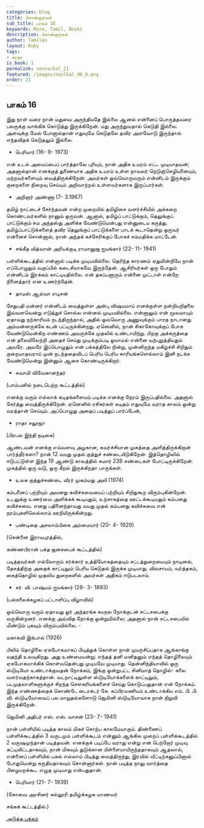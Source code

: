 ```yaml
---
categories: blog
title: சொன்னார்கள்
sub_title: பாகம் 16
keywords: More, Tamil, Books
description: சொன்னார்கள்
author: Tamilan
layout: Ruby
tags:
- சுரதா
is_book: 1
permalink: sonnarkal_21
featured: /images/noolkal_96_6.png
order: 21
---
```



## பாகம் 16

இது நாள் வரை நான் மதுவை அருந்தியதே இல்லை ஆனல் என்னைப் பொருத்தவரை பலருக்கு வாங்கிக் கொடுத்து இருக்கிறேன். மது அருந்துவதால் கெடுதி இல்லை. அளவுக்கு மேல் போனால்தான் எதுவுமே கெடுதலே தவிர அளவோடு இருந்தால் எந்தவிதக் கெடுதலும் இல்லை.

  * பெரியார் (16- 9- 1973)

என் உடல் அமைப்பைப் பார்த்தாலே புரியும், நான் அதிக உயரம் எட்ட முடியாதவன்; அதனால்தான் எனக்குத் துணையாக அதிக உயரம் உள்ள நாவலர் நெடுஞ்செழியனையும், மற்றவர்களையும் வைத்திருக்கிறேன்: அவர்கள் ஒவ்வொருவரும் என்னிடம் இருக்கும் குறைகளை நிறைவு செய்யும் அறிவாற்றல் உள்ளவர்களாக இருப்பார்கள்.

  * அறிஞர் அண்ணா (7- 3.1967)

தமிழ் நாட்டைச் சேர்ந்தவன் என்ற முறையில் தமிழிசை வளர்ச்சியில் அக்கறை கொண்டவர்களில் நானும் ஒருவன். ஆனால், தமிழ்ப் பாட்டுக்கும், தெலுங்குப் பாட்டுக்கும் சம அந்தஸ்து அளிக்க வேண்டுமென்பது என்னுடைய கருத்து. தமிழ்ப்பாட்டுக்களைத் தவிர தெலுங்குப் பாட்டுக்களை பாடக் கூடாதென்று ஒருவர் என்னைச் சொன்னால், நான் அந்தக் கச்சேரிக்குப் போகச் சம்மதிக்க மாட்டேன்.

  * சங்கீத வித்வான் அரியக்குடி ராமானுஜ ஐயங்கார் (22- 11- 1941)

பள்ளிக்கூடத்தில் என்னால் படிக்க முடியவில்லை. தெரிந்த காரணம் ஏதுமின்றியே நான் எப்பொழுதும் வகுப்பில் கடைசியாகவே இருந்தேன். ஆசிரியர்கள் ஒரு போதும் என்னிடம் இரக்கம் காட்டியதில்லை. என் தகப்பனாரும் என்னை முட்டாள் என்றே நினைத்தார் என உணர்ந்தேன்.

  * தாமஸ் ஆல்வா எடிசன்

சேதுபதி மன்னர் என்னிடம் வைத்துள்ள அன்பு விஷயமாய் எனக்குள்ள நன்றியறிதலை இவ்வளவென்று எடுத்துச் சொல்ல என்னல் முடியவில்லை. என்னாலும் என் மூலமாயும் ஏதாவது நற்காரியம் நடந்திருந்தால், அதில் ஒவ்வொரு அணுவுக்கும் பாரத நாடானது அம்மன்னருக்கே கடன் பட்டிருக்கின்றது. ஏனெனில், நான் சிகாகோவுக்குப் போக வேண்டுமென்கிற எண்ணம் அவருக்கே முதலில் உண்டாயிற்று. பிறகு அக்கருத்தை என் தலையிலேற்றி அதைச் செய்து முடிக்கும்படி ஓயாமல் என்னை வற்புறுத்தியதும் அவரே. அவரே இப்பொழுதும் என் பக்கத்திலே நின்று, முன்னிருந்த மகிழ்ச்சி சிறிதும் குறையாதவராய் முன் நடந்ததைவிடப் பெரிய பெரிய காரியங்களெல்லாம் இனி நடக்க வேண்டுமென்று இன்னும் ஆசை கொண்டிருக்கிறார்.

  * சுவாமி விவேகானந்தர்

(பாம்பனில் நடைபெற்ற கூட்டத்தில்)

எனக்கு வரும் எல்லாக் கடிதங்களையம் படிக்க எனக்கு நேரம் இருப்பதில்லை. அதனால் சேர்த்து வைத்திருக்கிறேன். ஏனெனில் ரசிகர்கள் கடிதம் எதுவுமே வராத காலம் ஒன்று வரத்தான் செய்யும். அப்பொழுது அதைப் படித்துப் பார்ப்பேன்,

  * ராதா சலூஜா

(பிரபல இந்தி நடிகை)

ஆண்டவன் எனக்கு எவ்வளவு அழகான, கவர்ச்சியான முகத்தை அளித்திருக்கிறான் பார்த்தீர்களா? நான் 12 வயது முதல் குத்துச் சண்டையிடுகிறேன். இத்தொழிலில் ஈடுபட்டுள்ள இந்த 19 ஆண்டு காலத்தில் சுமார் 238 சண்டைகள் போட்டிருக்கிறேன். முகத்தில் ஒரு வடு, ஒரு கீறல் இருக்கிறதா பாருங்கள்.

  * உலக குத்துச்சண்டை வீரர் முகம்மது அலி (1974)

கம்பனைப் பற்றியும் அவனது கவிச்சுவையைப் பற்றியும் சிறிதுகூற விரும்புகின்றேன். உடலுக்கு உணர்வை அளிக்கக் கூடியதும், உற்சாகத்தை ஊட்டக்கூடியதும் கம்பனது கவிச்சுவை. எனது பதினைந்தாவது வயது முதல் கம்பனது கவிச்சுவை என் நரம்புகளிலெல்லாம் ஊறியிருக்கின்றது.

  * பண்டிதை அசலாம்பிகை அம்மையார் (20- 4- 1929)

(சென்னை இராயபுரத்தில்,

கண்ணபிரான் பக்த ஜனசபைக் கூட்டத்தில்)

படித்தவர்கள் எல்லோரும் சர்க்கார் உத்தியோகத்தையும் சட்டத்துறையையும் நாடினல், தேசத்திற்கு அதைக் காட்டிலும் பெரிய கெடுதல் இருக்க முடியாது. விவசாயம், வர்த்தகம், கைத்தொழில் முதலிய துறைகளில் அவர்கள் அதிகம் ஈடுபடலாம்.

  * சர். வி. பாஷ்யம் ஐயங்கார் (28- 3- 1893)

(பல்கலைக்கழகப் பட்டாளிப்பு விழாவில்)

ஒவ்வொரு வரும் ஏதாவது ஓர் அந்தரங்க சுயநல நோக்குடன் சட்டசபைக்கு வருகின்றனர். எனக்கு அவ்வித நோக்கு ஒன்றுமில்லை; அதனால் நான் சட்டசபையில் மீண்டும் புகவும் விரும்பவில்லை. -

மகாகவி இக்பால் (1926)

பிலிம் தொழிலை ஏகபோகமாகப் பிடித்துக் கொள்ள நான் முயற்சிப்பதாக ஆங்காங்கு வதந்தி உலவுகிறது. அது உண்மையன்று; எந்தத் தனி மனிதனும் எந்தத் தொழிலையும் ஏகபோகமாக்கிக் கொள்வதென்பது முடியவே முடியாது. தென்னிந்தியாவில் ஒரு ஸ்டுடியோ உண்டாக்குவதன் நோக்கம், இங்கு ஒன்றுபட்ட சினிமாத் தொழில்- கலை வளர்வதற்காகத்தான். வடநாட்டிலுள்ள ஸ்டுடியோக்களைக் காட்டிலும், படமுதலாளிகளுக்குச் சிறந்த செளகரியங்களைச் செய்து கொடுப்பதுதான் என் நோக்கம். இந்த எண்ணத்தைக் கொண்டே டைரக்டர் கே. சுப்பிரமணியம் உண்டாக்கிய எம். பி. பி. வி. ஸ்டுடியோவைப் பல மாறுதல்களோடு ஜெமினி ஸ்டுடியோவாக நான் நிறுவி இருக்கிறேன்.

ஜெமினி அதிபர் எஸ். எஸ். வாசன் (23- 7- 1941)

நான் பள்ளியில் படித்த காலம் மிகச் சொற்ப காலமேயாகும். திண்ணைப் பள்ளிக்கூடத்தில் 3 வருடமும் பள்ளிக்கூடம் என்னும் ஆங்கில முறைப் பள்ளிக்கூடத்தில் 2 வருஷமுந்தான் படித்தவன். எனக்குக் படிப்பே வராது என்று என் பெற்றாேர் முடிவு கட்டிவிட்டதாகவும், நான் மிகவும் துடுக்கான பிள்ளையாயிருந்ததாகவும் ஆதலால், என்னைப் பள்ளியில் பகல் எல்லாம் பிடித்து வைத்திருந்து, இரவில் வீட்டிற்கனுப்பினால் போதுமென்று கருதியதாகவும் சொன்னார்கள். நான் படித்த நாலு வார்த்தை பிழையறக்கூட எழுத முடியாது என்பதுதான்.

  * பெரியார் (21- 7- 1939)

(கோவை அரசினர் கல்லூரி தமிழ்க்கழக மாணவர்

சங்கக் கூட்டத்தில்.)

[அடுத்த பக்கம்](sonnarkal_22)